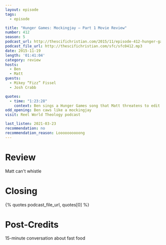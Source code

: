```yaml
---
layout: episode
tags:
  - episode

title: "Hunger Games: Mockingjay – Part 1 Movie Review"
number: 412
season: 5
podcast_url: http://thescifichristian.com/2015/11/episode-412-hunger-games-mockingjay-part-1-movie-review/
podcast_file_url: http://thescifichristian.com/sfc/sfc0412.mp3
date: 2015-11-19
length: '01:41:04'
category: review
hosts:
  - Ben
  - Matt
guests:
  - Mikey “Fizz” Fissel
  - Josh Crabb

quotes:
  - time: "1:23:28"
    context: Ben sings a Hunger Games song that Matt threatens to edit out
odd_opening: Ben caws like a mockingjay
visit: Reel World Theology podcast

last_listen: 2021-03-23
recommendation: no
recommendation_reason: Loooooooooong
---
```


# Review
Matt can't whistle



# Closing
{% quotes podcast_file_url, quotes[0] %}



# Post-Credits
15-minute conversation about fast food
